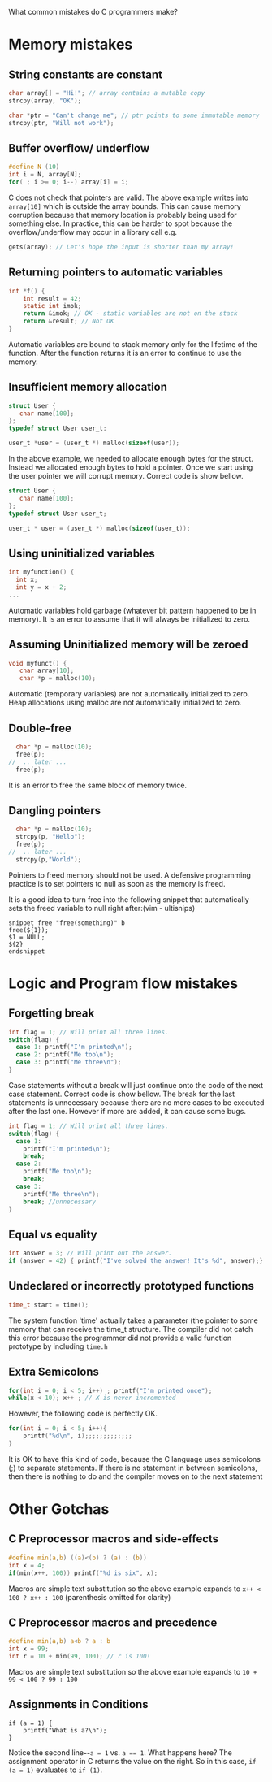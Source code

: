What common mistakes do C programmers make?

# Memory mistakes
## String constants are constant
```C
char array[] = "Hi!"; // array contains a mutable copy
strcpy(array, "OK");

char *ptr = "Can't change me"; // ptr points to some immutable memory
strcpy(ptr, "Will not work");
```

## Buffer overflow/ underflow
```C
#define N (10)
int i = N, array[N];
for( ; i >= 0; i--) array[i] = i;
```
C does not check that pointers are valid. The above example writes into `array[10]` which is outside the array bounds. This can cause memory corruption because that memory location is probably being used for something else.
In practice, this can be harder to spot because the overflow/underflow may occur in a library call e.g.
```C
gets(array); // Let's hope the input is shorter than my array!
```


## Returning pointers to automatic variables
```C
int *f() {
    int result = 42;
    static int imok;
    return &imok; // OK - static variables are not on the stack
    return &result; // Not OK
}
```
Automatic variables are bound to stack memory only for the lifetime of the function.
After the function returns it is an error to continue to use the memory.
## Insufficient memory allocation 
```C
struct User {
   char name[100];
};
typedef struct User user_t;

user_t *user = (user_t *) malloc(sizeof(user));
```
In the above example, we needed to allocate enough bytes for the struct. Instead we allocated enough bytes to hold a pointer. Once we start using the user pointer we will corrupt memory. Correct code is show bellow.
```C
struct User {
   char name[100];
};
typedef struct User user_t;

user_t * user = (user_t *) malloc(sizeof(user_t));
```
## Using uninitialized variables
```C
int myfunction() {
  int x;
  int y = x + 2;
...
```
Automatic variables hold garbage (whatever bit pattern happened to be in memory). It is an error to assume that it will always be initialized to zero.

## Assuming Uninitialized memory will be zeroed
```C
void myfunct() {
   char array[10];
   char *p = malloc(10);
```
Automatic (temporary variables) are not automatically initialized to zero.
Heap allocations using malloc are not automatically initialized to zero.

## Double-free
```C
  char *p = malloc(10);
  free(p);
//  .. later ...
  free(p); 
```
It is an error to free the same block of memory twice.
## Dangling pointers
```C
  char *p = malloc(10);
  strcpy(p, "Hello");
  free(p);
//  .. later ...
  strcpy(p,"World"); 
```
Pointers to freed memory should not be used. A defensive programming practice is to set pointers to null as soon as the memory is freed.

It is a good idea to turn free into the following snippet that automatically sets the freed variable to null right after:(vim - ultisnips)  
```Vim
snippet free "free(something)" b
free(${1});
$1 = NULL;
${2}
endsnippet
```


# Logic and Program flow mistakes
## Forgetting break
```C
int flag = 1; // Will print all three lines.
switch(flag) {
  case 1: printf("I'm printed\n");
  case 2: printf("Me too\n");
  case 3: printf("Me three\n");
}
```
Case statements without a break will just continue onto the code of the next case statement. Correct code is show bellow. The break for the last statements is unnecessary because there are no more cases to be executed after the last one. However if more are added, it can cause some bugs.
```C
int flag = 1; // Will print all three lines.
switch(flag) {
  case 1: 
    printf("I'm printed\n");
    break;
  case 2: 
    printf("Me too\n");
    break;
  case 3: 
    printf("Me three\n");
    break; //unnecessary
}
```
## Equal vs equality
```C
int answer = 3; // Will print out the answer.
if (answer = 42) { printf("I've solved the answer! It's %d", answer);}
```

## Undeclared or incorrectly prototyped functions
```C
time_t start = time();
```
The system function 'time' actually takes a parameter (the pointer to some memory that can receive the time_t structure. The compiler did not catch this error because the programmer did not provide a valid function prototype by including `time.h`

## Extra Semicolons
```C
for(int i = 0; i < 5; i++) ; printf("I'm printed once");
while(x < 10); x++ ; // X is never incremented
```
However, the following code is perfectly OK.
```C
for(int i = 0; i < 5; i++){
    printf("%d\n", i);;;;;;;;;;;;;
}
```
It is OK to have this kind of code, because the C language uses semicolons (;) to separate statements. If there is no statement in between semicolons, then there is nothing to do and the compiler moves on to the next statement
# Other Gotchas
## C Preprocessor macros and side-effects
```C
#define min(a,b) ((a)<(b) ? (a) : (b))
int x = 4;
if(min(x++, 100)) printf("%d is six", x);
```
Macros are simple text substitution so the above example expands to `x++ < 100 ? x++ : 100` (parenthesis omitted for clarity)

## C Preprocessor macros and precedence
```C
#define min(a,b) a<b ? a : b
int x = 99;
int r = 10 + min(99, 100); // r is 100!
```
Macros are simple text substitution so the above example expands to `10 + 99 < 100 ? 99 : 100`

## Assignments in Conditions

```int a = 0;
if (a = 1) {
    printf("What is a?\n");
}
```
Notice the second line--`a = 1` vs. `a == 1`. What happens here? The assignment operator in C returns the value on the right. So in this case, `if (a = 1)` evaluates to `if (1)`.